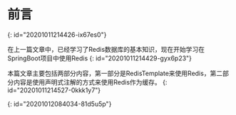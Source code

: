 # 前言
{: id="20201011214426-ix67es0"}

在上一篇文章中，已经学习了Redis数据库的基本知识，现在开始学习在SpringBoot项目中使用Redis
{: id="20201011214429-gyx6p23"}

本篇文章主要包括两部分内容，第一部分是RedisTemplate来使用Redis，第二部分内容是使用声明式注解的方式来使用Redis作为缓存。
{: id="20201011214527-0kkk1y7"}

{: id="20201012084034-81d5u5p"}
